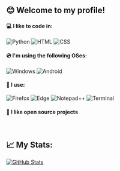 ## 😊 Welcome to my profile!
#### 💻 I like to code in:
![Python](https://img.shields.io/badge/Python-3776AB?style=flat&logo=python&logoColor=white) 
![HTML](https://img.shields.io/badge/HTML-239120?style=flat&logo=html5&logoColor=white) 
![CSS](https://img.shields.io/badge/CSS-1572B6?style=flat&logo=css3&logoColor=white) 
#### 💿 I'm using the following OSes:
![Windows](https://img.shields.io/badge/11%20Pro-252626?style=flat&logo=windows11&logoColor=white&label=Windows&labelColor=0078D6) 
![Android](https://img.shields.io/badge/11-252626?style=flat&logo=android&logoColor=white&label=Android&labelColor=00a158)
#### 🧩 I use:
![Firefox](https://img.shields.io/badge/Main%20Browser-252626?style=flat&logo=Firefox-Browser&logoColor=white&label=Firefox&labelColor=260969)
![Edge](https://img.shields.io/badge/Testing%20Browser-252626?style=flat&logo=Microsoft-edge&logoColor=white&label=Edge&labelColor=0078D7)
![Notepad++](https://img.shields.io/badge/IDE-252626.svg?style=flat&logo=notepad%2B%2B&logoColor=white&label=Notepad++&labelColor=096928)
![Terminal](https://img.shields.io/badge/Main%20Terminal-252626?style=flat&logo=windows%20terminal&logoColor=white&label=Windows%20Terminal&labelColor=4D4D4D)

#### 📗 I like open source projects
<br>

## 📈 My Stats:
[![GitHub Stats](https://github-readme-stats.vercel.app/api?username=Valer100&count_private=true&text_bold=false&include_all_commits=true&show_icons=true&hide_rank=true&card_width=400px&hide_title=true&hide_border=false&theme=blue-green)](https://github.com/Valer100?tab=repositories)<br>
